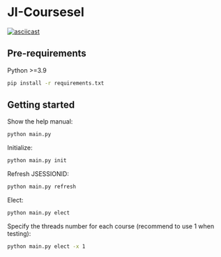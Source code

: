 # JI-Coursesel

[![asciicast](https://asciinema.org/a/0M3EJMGSq8Qrc4M7izJjrPfhZ.svg)](https://asciinema.org/a/0M3EJMGSq8Qrc4M7izJjrPfhZ)

## Pre-requirements

Python >=3.9

```bash
pip install -r requirements.txt
```

## Getting started

Show the help manual:

```bash
python main.py
```

Initialize:

```bash
python main.py init
```

Refresh JSESSIONID:

```bash
python main.py refresh
```

Elect:

```bash
python main.py elect
```

Specify the threads number for each course (recommend to use 1 when testing):

```bash
python main.py elect -x 1
```

